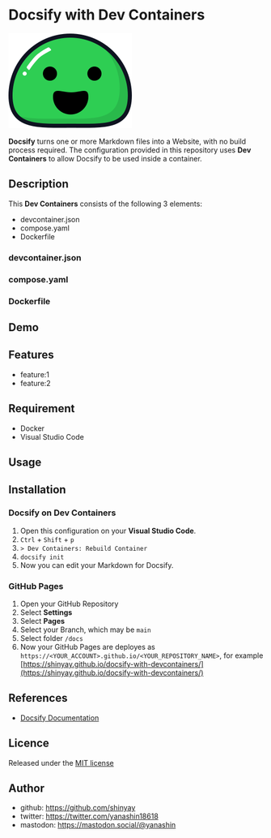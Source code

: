 # Docsify with Dev Containers

[![Docsify](https://github.com/docsifyjs/docsify/raw/develop/docs/_media/icon.svg)](https://docsify.js.org/#/)

**Docsify** turns one or more Markdown files into a Website, with no build process required.
The configuration provided in this repository uses **Dev Containers** to allow Docsify to be used inside a container.

## Description

This **Dev Containers** consists of the following 3 elements:

- devcontainer.json
- compose.yaml
- Dockerfile

### devcontainer.json

### compose.yaml

### Dockerfile

## Demo

## Features

- feature:1
- feature:2

## Requirement

- Docker
- Visual Studio Code

## Usage

## Installation

### Docsify on Dev Containers

1. Open this configuration on your **Visual Studio Code**.
2. `Ctrl` + `Shift` + `p`
3. `> Dev Containers: Rebuild Container`
4. `docsify init`
5. Now you can edit your Markdown for Docsify.

### GitHub Pages

1. Open your GitHub Repository
2. Select **Settings**
3. Select **Pages**
4. Select your Branch, which may be `main`
5. Select folder `/docs`
6. Now your GitHub Pages are deployes as `https://<YOUR_ACCOUNT>.github.io/<YOUR_REPOSITORY_NAME>`, for example [https://shinyay.github.io/docsify-with-devcontainers/](https://shinyay.github.io/docsify-with-devcontainers/)

## References

- [Docsify Documentation](https://docsify.js.org/#/?id=docsify)

## Licence

Released under the [MIT license](https://gist.githubusercontent.com/shinyay/56e54ee4c0e22db8211e05e70a63247e/raw/34c6fdd50d54aa8e23560c296424aeb61599aa71/LICENSE)

## Author

- github: <https://github.com/shinyay>
- twitter: <https://twitter.com/yanashin18618>
- mastodon: <https://mastodon.social/@yanashin>
